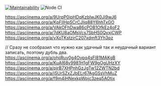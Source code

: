 [![Maintainability](https://api.codeclimate.com/v1/badges/a99a88d28ad37a79dbf6/maintainability)](https://codeclimate.com/github/codeclimate/codeclimate/maintainability)
![Node CI](https://github.com/patapiks/frontend-project-lvl1/workflows/Node%20CI/badge.svg)

https://asciinema.org/a/9UrpP0ipHDqKzbIwJK0Jj9wJ6
https://asciinema.org/a/KpFlIHpSCrCJIiq88Y6hhTxGO
https://asciinema.org/a/VAkOFhDwa86cPOB1OfkEz4oF2
https://asciinema.org/a/7dKU8aOMsVcs7SbHS0QyxjCWP
https://asciinema.org/a/vXoTKstzirC207xdmft3Yh3pz

// Сразу не сообразил что нужно как удачный так и неудачный вариант записать, поэтому дубль два.
https://asciinema.org/a/ohjjRuv0g4Ovpq4sFl81MAKgB
https://asciinema.org/a/KuAI68v9981H1gFW9gOgUHzXY
https://asciinema.org/a/pjrB7XHPnhGzJgTw12ZWTN2bd
https://asciinema.org/a/jSUrSZxZJbELr67AgGSsVhMuZ
https://asciinema.org/a/f9m4iHNexkpWpjc3zeq5AOtjx

